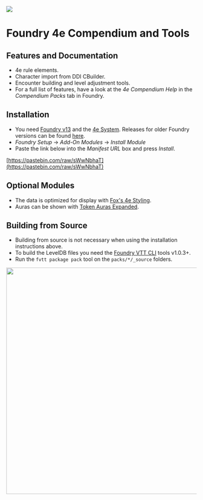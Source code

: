 ![](https://img.shields.io/badge/Foundry-v13-informational)

# Foundry 4e Compendium and Tools

## Features and Documentation
* 4e rule elements.
* Character import from DDI CBuilder.
* Encounter building and level adjustment tools.
* For a full list of features, have a look at the _4e Compendium Help_ in the _Compendium Packs_ tab in Foundry.

## Installation
* You need [Foundry v13](https://foundryvtt.com/) and the [4e System](https://github.com/EndlesNights/dnd4eBeta). Releases for older Foundry versions can be found [here](https://github.com/wigmeister2000/foundry-4e-compendium/releases).
* _Foundry Setup_ -> _Add-On Modules_ -> _Install Module_
* Paste the link below into the _Manifest URL_ box and press _Install_.

[https://pastebin.com/raw/sWwNbhaT](https://pastebin.com/raw/sWwNbhaT)

## Optional Modules
* The data is optimized for display with [Fox's 4e Styling](https://github.com/FoxLee/fox-4e-styling/).
* Auras can be shown with [Token Auras Expanded](https://github.com/draconas1/token-auras-expanded-drac/tree/main/).

## Building from Source

* Building from source is not necessary when using the installation instructions above.
* To build the LevelDB files you need the [Foundry VTT CLI](https://github.com/foundryvtt/foundryvtt-cli) tools v1.0.3+.
* Run the `fvtt package pack` tool on the `packs/*/_source` folders.

<a href="https://github.com/wigmeister2000/foundry-4e-compendium/assets/129738845/c67acdd9-145e-4ce2-a8ce-31cd8a91e840"><img src="https://github.com/wigmeister2000/foundry-4e-compendium/assets/129738845/c67acdd9-145e-4ce2-a8ce-31cd8a91e840" width=600></a>
